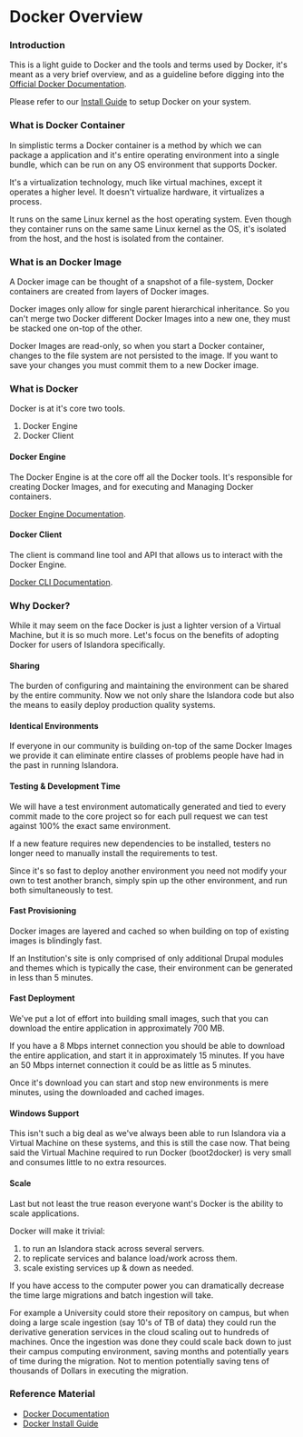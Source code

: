 # Docker Overview

### Introduction

This is a light guide to Docker and the tools and terms used by Docker, it's
meant as a very brief overview, and as a guideline before digging into the
[Official Docker Documentation](docker-docs).

Please refer to our [Install Guide](/install-guide.md) to setup Docker on your
system.

### What is Docker Container

In simplistic terms a Docker container is a method by which we can package a
application and it's entire operating environment into a single bundle, which
can be run on any OS environment that supports Docker.

It's a virtualization technology, much like virtual machines, except it operates
a higher level. It doesn't virtualize hardware, it virtualizes a process. 

It runs on the same Linux kernel as the host operating system. Even though they
container runs on the same same Linux kernel as the OS, it's isolated from the
host, and the host is isolated from the container.

### What is an Docker Image

A Docker image can be thought of a snapshot of a file-system, Docker containers
are created from layers of Docker images. 

Docker images only allow for single parent hierarchical inheritance. So you
can't merge two Docker different Docker Images into a new one, they must be
stacked one on-top of the other.

Docker Images are read-only, so when you start a Docker container, changes to
the file system are not persisted to the image. If you want to save your changes
you must commit them to a new Docker image.

### What is Docker

Docker is at it's core two tools.

1. Docker Engine
2. Docker Client

#### Docker Engine

The Docker Engine is at the core off all the Docker tools. It's responsible for
creating Docker Images, and for executing and Managing Docker containers.

[Docker Engine Documentation](https://docs.docker.com/engine).

#### Docker Client

The client is command line tool and API that allows us to interact with the
Docker Engine.

[Docker CLI Documentation](https://docs.docker.com/engine/reference/commandline/cli).

### Why Docker? 

While it may seem on the face Docker is just a lighter version of a Virtual
Machine, but it is so much more. Let's focus on the benefits of adopting Docker for
users of Islandora specifically.

#### Sharing

The burden of configuring and maintaining the environment can be shared by the
entire community. Now we not only share the Islandora code but also the means to
easily deploy production quality systems.

#### Identical Environments

If everyone in our community is building on-top of the same Docker Images we
provide it can eliminate entire classes of problems people have had in the past
in running Islandora.

#### Testing & Development Time

We will have a test environment automatically generated and tied to every commit
made to the core project so for each pull request we can test against
100% the exact same environment.

If a new feature requires new dependencies to be installed, testers no longer
need to manually install the requirements to test.

Since it's so fast to deploy another environment you need not modify your own to
test another branch, simply spin up the other environment, and run both
simultaneously to test.

#### Fast Provisioning

Docker images are layered and cached so when building on top of existing images
is blindingly fast.

If an Institution's site is only comprised of only additional Drupal modules and
themes which is typically the case, their environment can be generated in less
than 5 minutes.

#### Fast Deployment

We've put a lot of effort into building small images, such that you can download
the entire application in approximately 700 MB.

If you have a 8 Mbps internet connection you should be able to download the
entire application, and start it in approximately 15 minutes. If you have an 50
Mbps internet connection it could be as little as 5 minutes.

Once it's download you can start and stop new environments is mere minutes, using
the downloaded and cached images.

#### Windows Support

This isn't such a big deal as we've always been able to run Islandora via a
Virtual Machine on these systems, and this is still the case now. That being
said the Virtual Machine required to run Docker (boot2docker) is very small and
consumes little to no extra resources.

#### Scale

Last but not least the true reason everyone want's Docker is the ability to
scale applications. 

Docker will make it trivial:

1. to run an Islandora stack across several servers.
2. to replicate services and balance load/work across them.
3. scale existing services up & down as needed.

If you have access to the computer power you can dramatically decrease the time
large migrations and batch ingestion will take.

For example a University could store their repository on campus, but when doing
a large scale ingestion (say 10's of TB of data) they could run the derivative
generation services in the cloud scaling out to hundreds of machines. Once the
ingestion was done they could scale back down to just their campus computing
environment, saving months and potentially years of time during the migration.
Not to mention potentially saving tens of thousands of Dollars in executing the
migration.

### Reference Material

* [Docker Documentation][docker-docs]
* [Docker Install Guide][docker-install]

[docker]: https://docker.com
[docker-docs]: https://docs.docker.com 
[docker-compose]: https://www.docker.com/products/docker-compose
[docker-compose-docs]: https://docs.docker.com/compose
[docker-machine]: https://www.docker.com/products/docker-machine
[docker-machine-docs]: https://docs.docker.com/machine/
[docker-swarm]: https://www.docker.com/products/docker-swarm
[docker-swarm-docs]: https://docs.docker.com/swarm/
[docker-install]: https://docs.docker.com/engine/installation
[docker-toolbox]: https://docs.docker.com/toolbox/overview/
[vagrant-docs]: https://www.vagrantup.com/docs/
